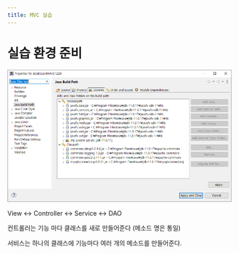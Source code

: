 ```yaml
---
title: MVC 실습
---
```


# 실습 환경 준비
![빌드 패스 설정](Assets/buildpath2.png)

View ↔ Controller ↔ Service ↔ DAO

컨트롤러는 기능 마다 클래스를 새로 만들어준다 (메소드 명은 통일)

서비스는 하나의 클래스에 기능마다 여러 개의 메소드를 만들어준다.